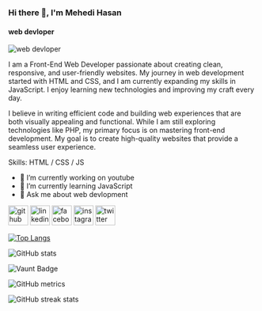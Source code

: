 ### Hi there 👋, I'm Mehedi Hasan
#### web devloper
![web devloper](https://media.licdn.com/dms/image/v2/D4E16AQF6rUMHXB_IUw/profile-displaybackgroundimage-shrink_350_1400/B4EZVflhb5HUAc-/0/1741065434071?e=1746662400&v=beta&t=ZxFZkwM7fsAEcd3JActY-qwlc6asEEbSbwdBE2P44VM)

I am a Front-End Web Developer passionate about creating clean, responsive, and user-friendly websites. My journey in web development started with HTML and CSS, and I am currently expanding my skills in JavaScript. I enjoy learning new technologies and improving my craft every day.

I believe in writing efficient code and building web experiences that are both visually appealing and functional. While I am still exploring technologies like PHP, my primary focus is on mastering front-end development. My goal is to create high-quality websites that provide a seamless user experience.

Skills:  HTML / CSS / JS

- 🔭 I’m currently working on youtube 
- 🌱 I’m currently learning JavaScript 
- 💬 Ask me about web devlopment 


[<img src='https://cdn.jsdelivr.net/npm/simple-icons@3.0.1/icons/github.svg' alt='github' height='40'>](https://github.com/mehedi-ts)  [<img src='https://cdn.jsdelivr.net/npm/simple-icons@3.0.1/icons/linkedin.svg' alt='linkedin' height='40'>](https://www.linkedin.com/in/https://www.linkedin.com/in/mehedi-hasan-207a46308//)  [<img src='https://cdn.jsdelivr.net/npm/simple-icons@3.0.1/icons/facebook.svg' alt='facebook' height='40'>](https://www.facebook.com/https://www.facebook.com/mehedi94657592)  [<img src='https://cdn.jsdelivr.net/npm/simple-icons@3.0.1/icons/instagram.svg' alt='instagram' height='40'>](https://www.instagram.com/mehedi37t/)  [<img src='https://cdn.jsdelivr.net/npm/simple-icons@3.0.1/icons/twitter.svg' alt='twitter' height='40'>](https://twitter.com/@MehediHasa1355)  

[![Top Langs](https://github-readme-stats.vercel.app/api/top-langs/?username=mehedi-ts)](https://github.com/anuraghazra/github-readme-stats)

![GitHub stats](https://github-readme-stats.vercel.app/api?username=mehedi-ts&show_icons=true)  

![Vaunt Badge](https://api.vaunt.dev/v1/github/entities/mehedi-ts/contributions?format=svg&private=false)  

![GitHub metrics](https://metrics.lecoq.io/mehedi-ts)  

![GitHub streak stats](https://streak-stats.demolab.com/?user=mehedi-ts)  

